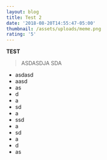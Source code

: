 ```yaml
---
layout: blog
title: Test 2
date: '2018-08-20T14:55:47-05:00'
thumbnail: /assets/uploads/meme.png
rating: '5'
---
```

**TEST**



> ASDASDJA SDA

* asdasd
* aasd
* as
* d
* a
* sd
* a
* ssd
* a
* sd
* a
* d
* as
